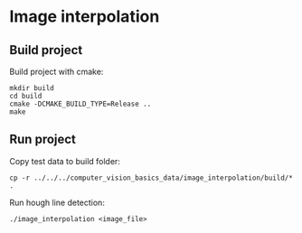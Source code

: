 # Image interpolation

## Build project
Build project with cmake:
```
mkdir build
cd build
cmake -DCMAKE_BUILD_TYPE=Release ..
make
```

## Run project
Copy test data to build folder:
```
cp -r ../../../computer_vision_basics_data/image_interpolation/build/* .
```

Run hough line detection:
```
./image_interpolation <image_file>
```
